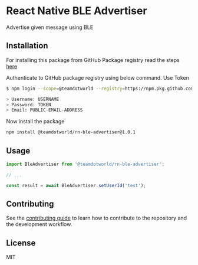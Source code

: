 # React Native BLE Advertiser

Advertise given message using BLE

## Installation

For installing this package from GitHub Package registry read the steps [here](https://docs.github.com/en/enterprise-server@2.22/packages/working-with-a-github-packages-registry/working-with-the-npm-registry#installing-a-package)

Authenticate to GitHub package registry using below command. Use Token

```sh
$ npm login --scope=@teamdotworld --registry=https://npm.pkg.github.com

> Username: USERNAME
> Password: TOKEN
> Email: PUBLIC-EMAIL-ADDRESS
```

Now install the package

```sh
npm install @teamdotworld/rn-ble-advertiser@1.0.1
```

## Usage

```js
import BleAdvertiser from '@teamdotworld/rn-ble-advertiser';

// ...

const result = await BleAdvertiser.setUserId('test');
```

## Contributing

See the [contributing guide](CONTRIBUTING.md) to learn how to contribute to the repository and the development workflow.

## License

MIT
